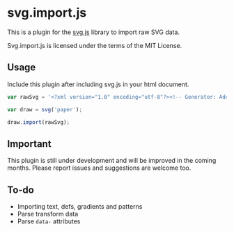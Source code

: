 # svg.import.js

This is a plugin for the [svg.js](http://svgjs.com) library to import raw SVG data.

Svg.import.js is licensed under the terms of the MIT License.


## Usage

Include this plugin after including svg.js in your html document.

```javascript
var rawSvg = '<?xml version="1.0" encoding="utf-8"?><!-- Generator: Adobe Illustrator 16.0.0, SVG Export Plug-In . SVG Version: 6.00 Build 0)  --><!DOCTYPE svg PUBLIC "-//W3C//DTD SVG 1.1//EN" "http://www.w3.org/Graphics/SVG/1.1/DTD/svg11.dtd"><svg version="1.1" id="Layer_1" xmlns="http://www.w3.org/2000/svg" xmlns:xlink="http://www.w3.org/1999/xlink" x="0px" y="0px"	 width="500px" height="500px" viewBox="0 0 500 500" enable-background="new 0 0 500 500" xml:space="preserve"><line fill="none" stroke="#FF7BAC" stroke-width="20" stroke-linecap="round" stroke-miterlimit="10" x1="138.682" y1="250" x2="293.248" y2="95.433"/><rect x="22.48" y="19.078" fill="#F7931E" stroke="#C1272D" stroke-width="5" stroke-linecap="round" stroke-linejoin="round" stroke-miterlimit="10" width="94.972" height="94.972"/><path opacity="0.5" fill="#29ABE2" d="M189.519,131.983c0,5.523-4.477,10-10,10H92.257c-5.523,0-10-4.477-10-10V53.659	c0-5.523,4.477-10,10-10h87.262c5.523,0,10,4.477,10,10V131.983z"/><circle opacity="0.8" fill="#8CC63F" cx="201.603" cy="159.508" r="69.067"/><polygon fill="none" stroke="#8C6239" stroke-width="20" stroke-linecap="round" stroke-miterlimit="10" points="286.331,287.025 	227.883,271.365 212.221,212.915 255.009,170.127 313.459,185.789 329.119,244.237 "/></svg>';

var draw = svg('paper');

draw.import(rawSvg);
```

## Important
This plugin is still under development and will be improved in the coming months.
Please report issues and suggestions are welcome too.

## To-do
- Importing text, defs, gradients and patterns
- Parse transform data
- Parse `data-` attributes
